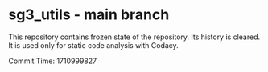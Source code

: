 # sg3_utils - main branch

This repository contains frozen state of the repository.
Its history is cleared. It is used only for static code
analysis with Codacy.

Commit Time: 1710999827